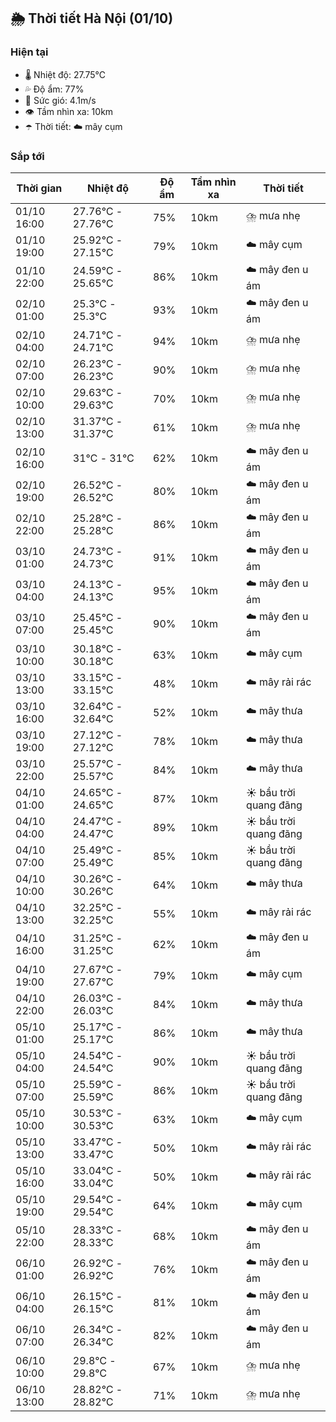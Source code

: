 ## 🌦️ Thời tiết Hà Nội (01/10)

### Hiện tại

- 🌡️ Nhiệt độ: 27.75℃
- 💦 Độ ẩm: 77%
- 💨 Sức gió: 4.1m/s
- 👁️ Tầm nhìn xa: 10km
- ☂️ Thời tiết: ☁️ mây cụm

### Sắp tới

| Thời gian | Nhiệt độ | Độ ẩm | Tầm nhìn xa | Thời tiết |
| --- | --- | --- | --- | --- |
| 01/10 16:00 | 27.76℃ - 27.76℃ | 75% | 10km | ⛈️ mưa nhẹ |
| 01/10 19:00 | 25.92℃ - 27.15℃ | 79% | 10km | ☁️ mây cụm |
| 01/10 22:00 | 24.59℃ - 25.65℃ | 86% | 10km | ☁️ mây đen u ám |
| 02/10 01:00 | 25.3℃ - 25.3℃ | 93% | 10km | ☁️ mây đen u ám |
| 02/10 04:00 | 24.71℃ - 24.71℃ | 94% | 10km | ⛈️ mưa nhẹ |
| 02/10 07:00 | 26.23℃ - 26.23℃ | 90% | 10km | ⛈️ mưa nhẹ |
| 02/10 10:00 | 29.63℃ - 29.63℃ | 70% | 10km | ⛈️ mưa nhẹ |
| 02/10 13:00 | 31.37℃ - 31.37℃ | 61% | 10km | ⛈️ mưa nhẹ |
| 02/10 16:00 | 31℃ - 31℃ | 62% | 10km | ☁️ mây đen u ám |
| 02/10 19:00 | 26.52℃ - 26.52℃ | 80% | 10km | ☁️ mây đen u ám |
| 02/10 22:00 | 25.28℃ - 25.28℃ | 86% | 10km | ☁️ mây đen u ám |
| 03/10 01:00 | 24.73℃ - 24.73℃ | 91% | 10km | ☁️ mây đen u ám |
| 03/10 04:00 | 24.13℃ - 24.13℃ | 95% | 10km | ☁️ mây đen u ám |
| 03/10 07:00 | 25.45℃ - 25.45℃ | 90% | 10km | ☁️ mây đen u ám |
| 03/10 10:00 | 30.18℃ - 30.18℃ | 63% | 10km | ☁️ mây cụm |
| 03/10 13:00 | 33.15℃ - 33.15℃ | 48% | 10km | ☁️ mây rải rác |
| 03/10 16:00 | 32.64℃ - 32.64℃ | 52% | 10km | ☁️ mây thưa |
| 03/10 19:00 | 27.12℃ - 27.12℃ | 78% | 10km | ☁️ mây thưa |
| 03/10 22:00 | 25.57℃ - 25.57℃ | 84% | 10km | ☁️ mây thưa |
| 04/10 01:00 | 24.65℃ - 24.65℃ | 87% | 10km | ☀️ bầu trời quang đãng |
| 04/10 04:00 | 24.47℃ - 24.47℃ | 89% | 10km | ☀️ bầu trời quang đãng |
| 04/10 07:00 | 25.49℃ - 25.49℃ | 85% | 10km | ☀️ bầu trời quang đãng |
| 04/10 10:00 | 30.26℃ - 30.26℃ | 64% | 10km | ☁️ mây thưa |
| 04/10 13:00 | 32.25℃ - 32.25℃ | 55% | 10km | ☁️ mây rải rác |
| 04/10 16:00 | 31.25℃ - 31.25℃ | 62% | 10km | ☁️ mây đen u ám |
| 04/10 19:00 | 27.67℃ - 27.67℃ | 79% | 10km | ☁️ mây cụm |
| 04/10 22:00 | 26.03℃ - 26.03℃ | 84% | 10km | ☁️ mây thưa |
| 05/10 01:00 | 25.17℃ - 25.17℃ | 86% | 10km | ☁️ mây thưa |
| 05/10 04:00 | 24.54℃ - 24.54℃ | 90% | 10km | ☀️ bầu trời quang đãng |
| 05/10 07:00 | 25.59℃ - 25.59℃ | 86% | 10km | ☀️ bầu trời quang đãng |
| 05/10 10:00 | 30.53℃ - 30.53℃ | 63% | 10km | ☁️ mây cụm |
| 05/10 13:00 | 33.47℃ - 33.47℃ | 50% | 10km | ☁️ mây rải rác |
| 05/10 16:00 | 33.04℃ - 33.04℃ | 50% | 10km | ☁️ mây rải rác |
| 05/10 19:00 | 29.54℃ - 29.54℃ | 64% | 10km | ☁️ mây cụm |
| 05/10 22:00 | 28.33℃ - 28.33℃ | 68% | 10km | ☁️ mây đen u ám |
| 06/10 01:00 | 26.92℃ - 26.92℃ | 76% | 10km | ☁️ mây đen u ám |
| 06/10 04:00 | 26.15℃ - 26.15℃ | 81% | 10km | ☁️ mây đen u ám |
| 06/10 07:00 | 26.34℃ - 26.34℃ | 82% | 10km | ☁️ mây đen u ám |
| 06/10 10:00 | 29.8℃ - 29.8℃ | 67% | 10km | ⛈️ mưa nhẹ |
| 06/10 13:00 | 28.82℃ - 28.82℃ | 71% | 10km | ⛈️ mưa nhẹ |
